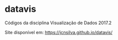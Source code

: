 # datavis
Códigos da disciplina Visualização de Dados 2017.2

Site disponível em:
https://jcnsilva.github.io/datavis/
